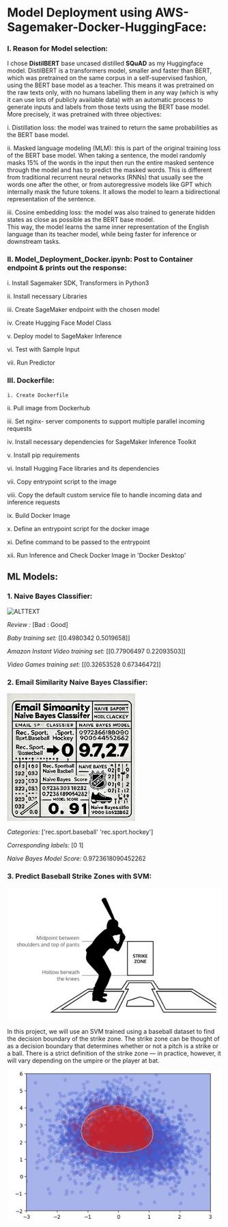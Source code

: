 # Model Deployment using AWS-Sagemaker-Docker-HuggingFace:  
   
### I. Reason for Model selection:             
      
I chose **DistilBERT** base uncased distilled **SQuAD** as my Huggingface model. DistilBERT is a transformers model, smaller and faster than BERT, which was pretrained on the same corpus in a self-supervised fashion, using the BERT base model as a teacher. This means it was pretrained on the raw texts only, with no humans labelling them in any way (which is why it can use lots of publicly available data) with an automatic process to generate inputs and labels from those texts using the BERT base model. More precisely, it was pretrained with three objectives:              
             
i. Distillation loss: the model was trained to return the same probabilities as the BERT base model.                            
  
ii. Masked language modeling (MLM): this is part of the original training loss of the BERT base model. When taking a sentence, the model randomly masks 15% of the words in the input then run the entire masked sentence through the model and has to predict the masked words. This is different from traditional recurrent neural networks (RNNs) that usually see the words one after the other, or from autoregressive models like GPT which internally mask the future tokens. It allows the model to learn a bidirectional representation of the sentence.         
           
iii. Cosine embedding loss: the model was also trained to generate hidden states as close as possible as the BERT base model.    
This way, the model learns the same inner representation of the English language than its teacher model, while being faster for inference or downstream tasks.
    
### II. Model_Deployment_Docker.ipynb: Post to Container endpoint & prints out the response:     
    
   i. Install Sagemaker SDK, Transformers in Python3   

  ii. Install necessary Libraries

  iii. Create SageMaker endpoint with the chosen model
  
   iv. Create Hugging Face Model Class

   v.  Deploy model to SageMaker Inference

   vi. Test with Sample Input

  vii. Run Predictor
  
 ### III. Dockerfile:

    i. Create Dockerfile  

   ii. Pull image from Dockerhub

  iii. Set nginx- server components to support multiple parallel incoming requests

   iv. Install necessary dependencies for SageMaker Inference Toolkit

   v.  Install pip requirements

   vi.  Install Hugging Face libraries and its dependencies

  vii.  Copy entrypoint script to the image

 viii. Copy the default custom service file to handle incoming data and inference requests
  
   ix. Build Docker Image 

   x. Define an entrypoint script for the docker image

   xi. Define command to be passed to the entrypoint

  xii. Run Inference and Check Docker Image in 'Docker Desktop'
     
 ## ML Models:

 ### 1. Naive Bayes Classifier:
 
![ALTTEXT](https://github.com/SaifurRR/ML-Model-Deployment-using-AWS-Sagemaker-Docker/blob/main/Na%C3%AFve%20Bayes%20Classifier.png)
 
 *Review :* [Bad : Good]
 
*Baby training set:* [[0.4980342 0.5019658]]

*Amazon Instant Video training set:* [[0.77906497 0.22093503]]

*Video Games training set:* [[0.32653528 0.67346472]]

### 2. Email Similarity Naive Bayes Classifier:

![ALTTEXT](https://github.com/SaifurRR/ML-Model-Deployment-using-AWS-Sagemaker-Docker/blob/main/Email_Similarity_NVM.jpg)

*Categories:* ['rec.sport.baseball' 'rec.sport.hockey']

*Corresponding labels:* [0 1]

*Naive Bayes Model Score:* 0.9723618090452262

### 3. Predict Baseball Strike Zones with SVM:    

<p align="center">
  <img src="https://github.com/SaifurRR/ML-Model-Deployment-using-AWS-Sagemaker-Docker/blob/main/3_baseball_strike_zones_ML.jpg" alt="Baseball Strike Zones" width="500"/>
</p>

In this project, we will use an SVM trained using a baseball dataset to find the decision boundary of the strike zone. The strike zone can be thought of as a decision boundary that determines whether or not a pitch is a strike or a ball. There is a strict definition of the strike zone — in practice, however, it will vary depending on the umpire or the player at bat.

<p align="center">
  <img src="https://raw.githubusercontent.com/SaifurRR/ML-Model-Deployment-using-AWS-Sagemaker-Docker/main/3_baseball_strike_zones_Aaron_Judge.jpg" alt="Baseball Strike Zones" width="500"/>
</p>



